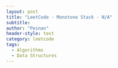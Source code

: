 ```yaml
---
layout: post
title: "LeetCode - Monotone Stack - N/A"
subtitle:
author: "Peinan"
header-style: text
category: leetcode
tags:
  - Algorithms
  - Data Structures
---
```


